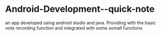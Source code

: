 # Android-Development--quick-note
an app developed using android studio and java. Providing with the basic note recording function and integrated with some somall functions
